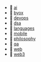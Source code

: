 * 📂 [ai](ai)
* 📂 [byox](byox)
* 📂 [devops](devops)
* 📂 [dsa](dsa)
* 📂 [languages](languages)
* 📂 [mobile](mobile)
* 📂 [philosophy](philosophy)
* 📂 [qa](qa)
* 📂 [web](web)
* 📂 [web3](web3)
